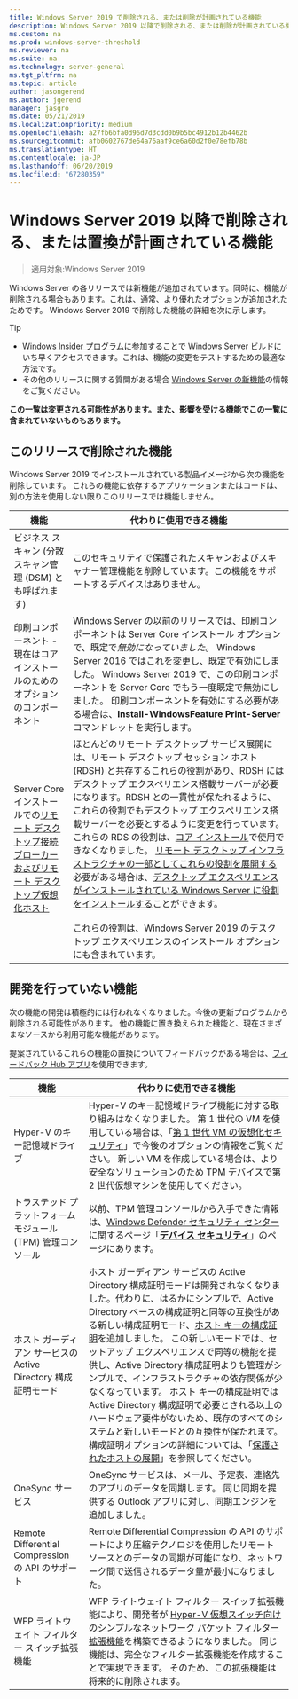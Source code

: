 ```yaml
---
title: Windows Server 2019 で削除される、または削除が計画されている機能
description: Windows Server 2019 以降で削除される、または削除が計画されている機能について説明します。
ms.custom: na
ms.prod: windows-server-threshold
ms.reviewer: na
ms.suite: na
ms.technology: server-general
ms.tgt_pltfrm: na
ms.topic: article
author: jasongerend
ms.author: jgerend
manager: jasgro
ms.date: 05/21/2019
ms.localizationpriority: medium
ms.openlocfilehash: a27fb6bfa0d96d7d3cdd0b9b5bc4912b12b4462b
ms.sourcegitcommit: afb0602767de64a76aaf9ce6a60d2f0e78efb78b
ms.translationtype: HT
ms.contentlocale: ja-JP
ms.lasthandoff: 06/20/2019
ms.locfileid: "67280359"
---
```

# <a name="features-removed-or-planned-for-replacement-starting-windows-server-2019"></a>Windows Server 2019 以降で削除される、または置換が計画されている機能

>適用対象:Windows Server 2019

Windows Server の各リリースでは新機能が追加されています。同時に、機能が削除される場合もあります。これは、通常、より優れたオプションが追加されたためです。 Windows Server 2019 で削除した機能の詳細を次に示します。

> [!TIP]
> - [Windows Insider プログラム](https://insider.windows.com)に参加することで Windows Server ビルドにいち早くアクセスできます。これは、機能の変更をテストするための最適な方法です。
> - その他のリリースに関する質問がある場合 [Windows Server の新機能](../get-started/whats-new-in-windows-server.md)の情報をご覧ください。

**この一覧は変更される可能性があります。また、影響を受ける機能でこの一覧に含まれていないものもあります。** 

## <a name="features-we-removed-in-this-release"></a>このリリースで削除された機能

Windows Server 2019 でインストールされている製品イメージから次の機能を削除しています。 これらの機能に依存するアプリケーションまたはコードは、別の方法を使用しない限りこのリリースでは機能しません。

|機能    |代わりに使用できる機能|
|-----------|--------------------
|ビジネス スキャン (分散スキャン管理 (DSM) とも呼ばれます)|このセキュリティで保護されたスキャンおよびスキャナー管理機能を削除しています。この機能をサポートするデバイスはありません。|
|印刷コンポーネント - 現在はコア インストールのためのオプションのコンポーネント|Windows Server の以前のリリースでは、印刷コンポーネントは Server Core インストール オプションで、既定で*無効になっていました*。 Windows Server 2016 ではこれを変更し、既定で有効にしました。 Windows Server 2019 で、この印刷コンポーネントを Server Core でもう一度既定で無効にしました。 印刷コンポーネントを有効にする必要がある場合は、**Install-WindowsFeature Print-Server** コマンドレットを実行します。|
|Server Core インストールでの[リモート デスクトップ接続ブローカーおよびリモート デスクトップ仮想化ホスト](../remote/remote-desktop-services/desktop-hosting-service.md)|ほとんどのリモート デスクトップ サービス展開には、リモート デスクトップ セッション ホスト (RDSH) と共存するこれらの役割があり、RDSH にはデスクトップ エクスペリエンス搭載サーバーが必要になります。RDSH との一貫性が保たれるように、これらの役割でもデスクトップ エクスペリエンス搭載サーバーを必要とするように変更を行っています。 これらの RDS の役割は、[コア インストール](../administration/server-core/what-is-server-core.md)で使用できなくなりました。 [リモート デスクトップ インフラストラクチャの一部としてこれらの役割を展開する](../remote/remote-desktop-services/rds-deploy-infrastructure.md)必要がある場合は、[デスクトップ エクスペリエンスがインストールされている Windows Server に役割をインストールする](../get-started/getting-started-with-server-with-desktop-experience.md)ことができます。 <br/><br/>これらの役割は、Windows Server 2019 のデスクトップ エクスペリエンスのインストール オプションにも含まれています。 |

## <a name="features-were-no-longer-developing"></a>開発を行っていない機能

次の機能の開発は積極的には行われなくなりました。今後の更新プログラムから削除される可能性があります。 他の機能に置き換えられた機能と、現在さまざまなソースから利用可能な機能があります。 

提案されているこれらの機能の置換についてフィードバックがある場合は、[フィードバック Hub アプリ](https://support.microsoft.com/help/4021566/windows-10-send-feedback-to-microsoft-with-feedback-hub-app)を使用できます。 

| 機能   | 代わりに使用できる機能 |
|-----------|---------------------|
| Hyper-V のキー記憶域ドライブ|Hyper-V のキー記憶域ドライブ機能に対する取り組みはなくなりました。 第 1 世代の VM を使用している場合は、「[第 1 世代 VM の仮想化セキュリティ](https://docs.microsoft.com/windows-server/virtualization/hyper-v/learn-more/generation-1-virtual-machine-security-settings-for-hyper-v)」で今後のオプションの情報をご覧ください。 新しい VM を作成している場合は、より安全なソリューションのため TPM デバイスで第 2 世代仮想マシンを使用してください。 |
| トラステッド プラットフォーム モジュール (TPM) 管理コンソール|以前、TPM 管理コンソールから入手できた情報は、[Windows Defender セキュリティ センター](https://docs.microsoft.com/windows/security/threat-protection/windows-defender-security-center/windows-defender-security-center)に関するページ「[**デバイス セキュリティ**](https://docs.microsoft.com/windows/security/threat-protection/windows-defender-security-center/wdsc-device-security)」のページにあります。 |
| ホスト ガーディアン サービスの Active Directory 構成証明モード|ホスト ガーディアン サービスの Active Directory 構成証明モードは開発されなくなりました。代わりに、はるかにシンプルで、Active Directory ベースの構成証明と同等の互換性がある新しい構成証明モード、[ホスト キーの構成証明](../security/guarded-fabric-shielded-vm/guarded-fabric-create-host-key.md)を追加しました。  この新しいモードでは、セットアップ エクスペリエンスで同等の機能を提供し、Active Directory 構成証明よりも管理がシンプルで、インフラストラクチャの依存関係が少なくなっています。 ホスト キーの構成証明では Active Directory 構成証明で必要とされる以上のハードウェア要件がないため、既存のすべてのシステムと新しいモードとの互換性が保たれます。 構成証明オプションの詳細については、「[保護されたホストの展開](../security/guarded-fabric-shielded-vm/guarded-fabric-configure-hgs-with-authorized-hyper-v-hosts.md)」を参照してください。 |
| OneSync サービス|OneSync サービスは、メール、予定表、連絡先のアプリのデータを同期します。 同じ同期を提供する Outlook アプリに対し、同期エンジンを追加しました。 |
| Remote Differential Compression の API のサポート|Remote Differential Compression の API のサポートにより圧縮テクノロジを使用したリモート ソースとのデータの同期が可能になり、ネットワーク間で送信されるデータ量が最小になりました。 |
| WFP ライトウェイト フィルター スイッチ拡張機能|WFP ライトウェイト フィルター スイッチ拡張機能により、開発者が [Hyper-V 仮想スイッチ向けのシンプルなネットワーク パケット フィルター拡張機能](https://docs.microsoft.com/windows-hardware/drivers/network/using-virtual-switch-filtering)を構築できるようになりました。 同じ機能は、完全なフィルター拡張機能を作成することで実現できます。 そのため、この拡張機能は将来的に削除されます。 |

